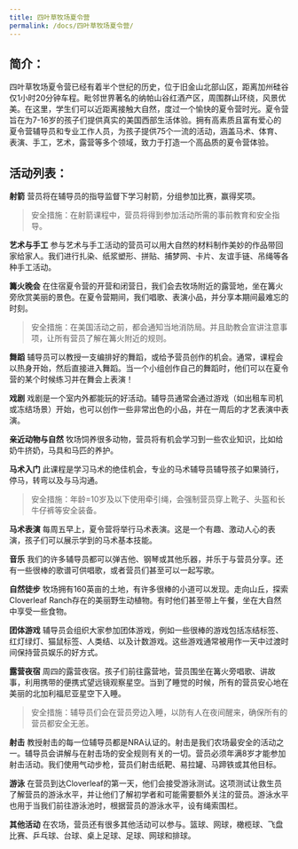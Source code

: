 ```yaml
---
title: 四叶草牧场夏令营
permalink: /docs/四叶草牧场夏令营/
---
```


## 简介：  
四叶草牧场夏令营已经有着半个世纪的历史，位于旧金山北部山区，距离加州硅谷仅1小时20分钟车程。毗邻世界著名的纳帕山谷红酒产区，周围群山环绕，风景优美。在这里，学生们可以近距离接触大自然，度过一个愉快的夏令营时光。夏令营旨在为7-16岁的孩子们提供真实的美国西部生活体验。拥有高素质且富有爱心的夏令营辅导员和专业工作人员，为孩子提供75个一流的活动，涵盖马术、体育、表演、手工，艺术，露营等多个领域，致力于打造一个高品质的夏令营体验。

## 活动列表：

**射箭** 
营员将在辅导员的指导监督下学习射箭，分组参加比赛，赢得奖项。
> 安全措施：在射箭课程中，营员将得到参加活动所需的事前教育和安全指导。
  
**艺术与手工** 
参与艺术与手工活动的营员可以用大自然的材料制作美妙的作品带回家给家人。我们进行扎染、纸浆塑形、拼贴、捕梦网、卡片、友谊手链、吊绳等各种手工活动。

**篝火晚会** 
在住宿夏令营的开营和闭营日，我们会去牧场附近的露营地，坐在篝火旁欣赏美丽的景色。在夏令营期间，我们唱歌、表演小品，并分享本期间最难忘的时刻。
> 安全措施：在美国活动之前，都会通知当地消防局。并且助教会宣讲注意事项，让所有营员了解在篝火附近的规则。
  
**舞蹈** 
辅导员可以教授一支编排好的舞蹈，或给予营员创作的机会。通常，课程会以热身开始，然后直接进入舞蹈。当一个小组创作自己的舞蹈时，他们可以在夏令营的某个时候练习并在舞会上表演！

**戏剧** 
戏剧是一个室内外都能玩的好活动。辅导员通常会通过游戏（如出租车司机或冻结场景）开始，也可以创作一些非常出色的小品，并在一周后的才艺表演中表演。

**亲近动物与自然**
牧场饲养很多动物，营员将有机会学习到一些农业知识，比如给奶牛挤奶，马具和马匹的养护。

**马术入门**
此课程是学习马术的绝佳机会，专业的马术辅导员辅导孩子如果骑行，停马，转弯以及与马沟通。
> 安全措施：年龄=10岁及以下使用牵引绳，会强制营员穿上靴子、头盔和长牛仔裤等安全装备。
  
**马术表演**
每周五早上，夏令营将举行马术表演。这是一个有趣、激动人心的表演，孩子们可以展示学到的马术基本技能。

**音乐** 
我们的许多辅导员都可以弹吉他、钢琴或其他乐器，并乐于与营员分享。还有一些很棒的歌谱可供唱歌，或者营员们甚至可以一起写歌。

**自然徒步** 
牧场拥有160英亩的土地，有许多很棒的小道可以发现。走向山丘，探索Cloverleaf Ranch存在的美丽野生动植物。有时他们甚至带上午餐，坐在大自然中享受一些食物。

**团体游戏** 
辅导员会组织大家参加团体游戏，例如一些很棒的游戏包括冻结标签、红灯绿灯、猫鼠标签、人类结、以及计数游戏。这些游戏通常被用作一天中过渡时间保持营员娱乐的好方式。

**露营夜宿** 
周四的露营夜宿。孩子们前往露营地，营员围坐在篝火旁唱歌、讲故事，利用携带的便携式望远镜观察星空。当到了睡觉的时候，所有的营员安心地在美丽的北加利福尼亚星空下入睡。
> 安全措施：辅导员们会在营员旁边入睡，以防有人在夜间醒来，确保所有的营员都安全无恙。
  
**射击**
教授射击的每一位辅导员都是NRA认证的。射击是我们农场最安全的活动之一。辅导员会讲解与在射击场的安全规则有关的一切。营员必须年满8岁才能参加射击活动。我们使用气动步枪，营员们射击纸靶、易拉罐、马蹄铁或其他目标。

**游泳** 
在营员到达Cloverleaf的第一天，他们会接受游泳测试。这项测试让救生员了解营员的游泳水平，并让他们了解初学者和可能需要额外关注的营员。游泳水平也用于当我们前往游泳池时，根据营员的游泳水平，设有绳索围栏。

**其他活动** 
在农场，营员还有很多其他活动可以参与。篮球、网球，橄榄球、飞盘比赛、乒乓球、台球、桌上足球、足球、网球和排球。

